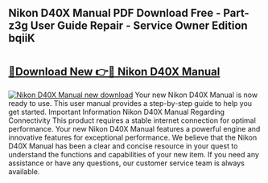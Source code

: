 ## Nikon D40X Manual PDF Download Free - Part-z3g User Guide Repair - Service Owner Edition bqiiK

# <h2><a href="http://cf19192.oget.top/?id=Nikon+D40X+Manual">🔗Download New 👉🔴 Nikon D40X Manual</a></h2>

[![Nikon D40X Manual new download](https://i.imgur.com/5g1atiW.png)](http://cf19192.oget.top/?id=Nikon+D40X+Manual)
Your new Nikon D40X Manual is now ready to use. This user manual provides a step-by-step guide to help you get started. Important Information Nikon D40X Manual Regarding Connectivity This product requires a stable internet connection for optimal performance. Your new Nikon D40X Manual features a powerful engine and innovative features for exceptional performance. We believe that the Nikon D40X Manual has been a clear and concise resource in your quest to understand the functions and capabilities of your new item. If you need any assistance or have any questions, our customer service team is always available.
